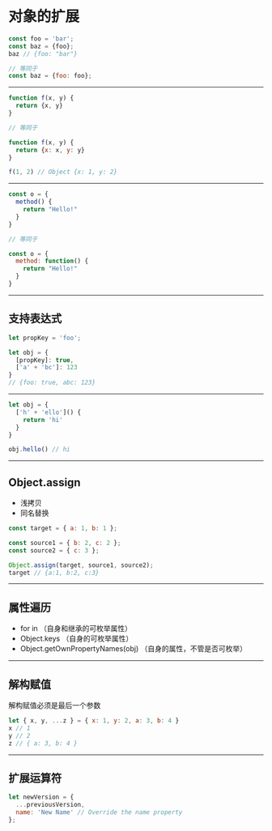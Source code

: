 # 对象的扩展

```js
const foo = 'bar';
const baz = {foo};
baz // {foo: "bar"}

// 等同于
const baz = {foo: foo};
```
---

```js
function f(x, y) {
  return {x, y}
}

// 等同于

function f(x, y) {
  return {x: x, y: y}
}

f(1, 2) // Object {x: 1, y: 2}
```
---

```js
const o = {
  method() {
    return "Hello!"
  }
}

// 等同于

const o = {
  method: function() {
    return "Hello!"
  }
}
```

---

## 支持表达式

```js
let propKey = 'foo';

let obj = {
  [propKey]: true,
  ['a' + 'bc']: 123
}
// {foo: true, abc: 123}
```

---

```js
let obj = {
  ['h' + 'ello']() {
    return 'hi'
  }
}

obj.hello() // hi
```

---

## Object.assign

- 浅拷贝
- 同名替换

```js
const target = { a: 1, b: 1 };

const source1 = { b: 2, c: 2 };
const source2 = { c: 3 };

Object.assign(target, source1, source2);
target // {a:1, b:2, c:3}
```

---

## 属性遍历

- for in （自身和继承的可枚举属性）
- Object.keys （自身的可枚举属性）
- Object.getOwnPropertyNames(obj) （自身的属性，不管是否可枚举）

---

## 解构赋值

解构赋值必须是最后一个参数

```js
let { x, y, ...z } = { x: 1, y: 2, a: 3, b: 4 }
x // 1
y // 2
z // { a: 3, b: 4 }
```

---

## 扩展运算符

```js
let newVersion = {
  ...previousVersion,
  name: 'New Name' // Override the name property
};
```
